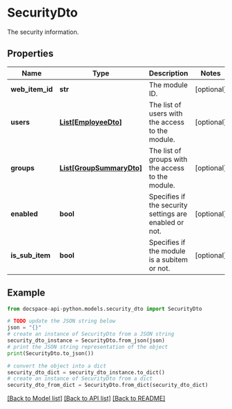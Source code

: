 # SecurityDto
The security information.

## Properties

Name | Type | Description | Notes
------------ | ------------- | ------------- | -------------
**web_item_id** | **str** | The module ID. | [optional] 
**users** | [**List[EmployeeDto]**](EmployeeDto.md) | The list of users with the access to the module. | [optional] 
**groups** | [**List[GroupSummaryDto]**](GroupSummaryDto.md) | The list of groups with the access to the module. | [optional] 
**enabled** | **bool** | Specifies if the security settings are enabled or not. | [optional] 
**is_sub_item** | **bool** | Specifies if the module is a subitem or not. | [optional] 

## Example

```python
from docspace-api-python.models.security_dto import SecurityDto

# TODO update the JSON string below
json = "{}"
# create an instance of SecurityDto from a JSON string
security_dto_instance = SecurityDto.from_json(json)
# print the JSON string representation of the object
print(SecurityDto.to_json())

# convert the object into a dict
security_dto_dict = security_dto_instance.to_dict()
# create an instance of SecurityDto from a dict
security_dto_from_dict = SecurityDto.from_dict(security_dto_dict)
```
[[Back to Model list]](../README.md#documentation-for-models) [[Back to API list]](../README.md#documentation-for-api-endpoints) [[Back to README]](../README.md)


